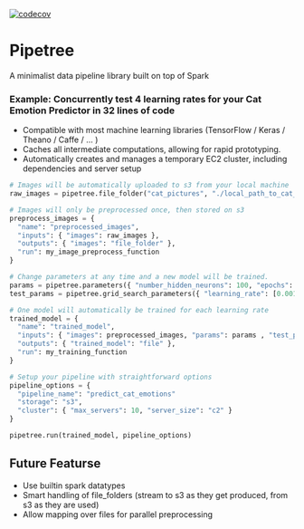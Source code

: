 [![codecov](https://codecov.io/gh/pipetree/pipetree/branch/master/graph/badge.svg)](https://codecov.io/gh/pipetree/pipetree)
# Pipetree
A minimalist data pipeline library built on top of Spark

### Example: Concurrently test 4 learning rates for your Cat Emotion Predictor in 32 lines of code


* Compatible with most machine learning libraries (TensorFlow / Keras / Theano / Caffe / ... )
* Caches all intermediate computations, allowing for rapid prototyping.
* Automatically creates and manages a temporary EC2 cluster, including dependencies and server setup

```python
# Images will be automatically uploaded to s3 from your local machine
raw_images = pipetree.file_folder("cat_pictures", "./local_path_to_cat_images/")

# Images will only be preprocessed once, then stored on s3
preprocess_images = {
  "name": "preprocessed_images",
  "inputs": { "images": raw_images },
  "outputs": { "images": "file_folder" },
  "run": my_image_preprocess_function
}

# Change parameters at any time and a new model will be trained.
params = pipetree.parameters({ "number_hidden_neurons": 100, "epochs": 200 })
test_params = pipetree.grid_search_parameters({ "learning_rate": [0.001, 0.01, 0.1, 0.2] })

# One model will automatically be trained for each learning rate
trained_model = {
  "name": "trained_model",
  "inputs": { "images": preprocessed_images, "params": params , "test_params": test_params },
  "outputs": { "trained_model": "file" },
  "run": my_training_function
}

# Setup your pipeline with straightforward options
pipeline_options = {
  "pipeline_name": "predict_cat_emotions"
  "storage": "s3",
  "cluster": { "max_servers": 10, "server_size": "c2" }
}

pipetree.run(trained_model, pipeline_options)
```

## Future Featurse

* Use builtin spark datatypes
* Smart handling of file_folders (stream to s3 as they get produced, from s3 as they are used)
* Allow mapping over files for parallel preprocessing


